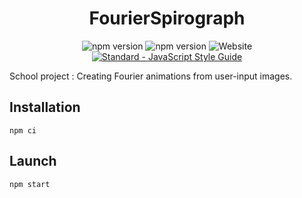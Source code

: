<h1 align="center"> FourierSpirograph </h1>

<p align="center">
    <img src="https://img.shields.io/badge/npm-v6.14.8-informational" alt="npm version">
    <img src="https://img.shields.io/badge/node-v12.19.0-informational" alt="npm version">
    <img alt="Website" src="https://img.shields.io/website?down_color=red&down_message=offline&style=plastic&up_color=green&up_message=online&url=https%3A%2F%2Ffourierspirograph.herokuapp.com">
    <a href="https://standardjs.com"><img src="https://img.shields.io/badge/code_style-standard-brightgreen.svg" alt="Standard - JavaScript Style Guide"></a>
</p>

School project : Creating Fourier animations from user-input images.

## Installation

`npm ci`

## Launch

`npm start`

